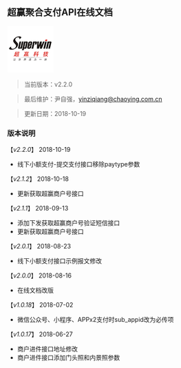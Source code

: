 ## 超赢聚合支付API在线文档

[![超赢科技](/assets/logo.png)](http://pos.cn/ "超赢科技")

> 当前版本：v2.2.0

> 最后维护：尹自强，yinziqiang@chaoying.com.cn

> 更新日期：2018-10-19

### 版本说明

【*v2.2.0*】 2018-10-19
* 线下小额支付-提交支付接口移除paytype参数

【*v2.1.2*】 2018-10-18
* 更新获取超赢商户号接口

【*v2.1.1*】 2018-09-13
* 添加下发获取超赢商户号验证短信接口
* 更新获取超赢商户号接口

【*v2.0.1*】 2018-08-23
* 线下小额支付接口示例报文修改

【*v2.0.0*】 2018-08-16
* 在线文档改版

【*v1.0.18*】 2018-07-02
* 微信公众号、小程序、APPx2支付时sub_appid改为必传项

【*v1.0.17*】 2018-06-27
* 商户进件接口地址修改
* 商户进件接口添加门头照和内景照参数
